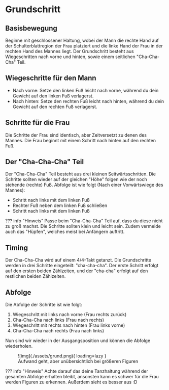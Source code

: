 # Grundschritt

## Basisbewegung

Beginne mit geschlossener Haltung, wobei der Mann die rechte Hand auf der Schulterblattregion der Frau platziert und die linke Hand der Frau in der rechten Hand des Mannes liegt.
Der Grundschritt besteht aus Wiegeschritten nach vorne und hinten, sowie einem seitlichen "Cha-Cha-Cha" Teil.

## Wiegeschritte für den Mann

- Nach vorne: Setze den linken Fuß leicht nach vorne, während du dein Gewicht auf den linken Fuß verlagerst.
- Nach hinten: Setze den rechten Fuß leicht nach hinten, während du dein Gewicht auf den rechten Fuß verlagerst.

## Schritte für die Frau

Die Schritte der Frau sind identisch, aber Zeitversetzt zu denen des Mannes. Die Frau beginnt mit einem Schritt nach hinten auf den rechten Fuß.

## Der "Cha-Cha-Cha" Teil

Der "Cha-Cha-Cha" Teil besteht aus drei kleinen Seitwärtsschritten. Die Schritte sollten wieder auf der gleichen "Höhe" folgen wie der noch stehende (rechte) Fuß. Abfolge ist wie folgt (Nach einer Vorwärtswiege des Mannes):

- Schritt nach links mit dem linken Fuß
- Rechter Fuß neben dem linken Fuß schließen
- Schritt nach links mit dem linken Fuß

??? info "Hinweis"
    Passe beim "Cha-Cha-Cha" Teil auf, dass du diese nicht zu groß machst. Die Schritte sollten klein und leicht sein. Zudem vermeide auch das "Hüpfen", welches meist bei Anfängern auftritt.

## Timing

Der Cha-Cha-Cha wird auf einem 4/4-Takt getanzt. Die Grundschritte werden in drei Schritte eingeteilt: "cha-cha-cha". Der erste Schritt erfolgt auf den ersten beiden Zählzeiten, und der "cha-cha" erfolgt auf den restlichen beiden Zählzeiten.

## Abfolge

Die Abfolge der Schritte ist wie folgt:

1. Wiegeschritt mit links nach vorne  (Frau rechts zurück)
2. Cha-Cha-Cha nach links (Frau nach rechts)
3. Wiegeschritt mit rechts nach hinten (Frau links vorne)
4. Cha-Cha-Cha nach rechts (Frau nach links)

Nun sind wir wieder in der Ausgangsposition und können die Abfolge wiederholen.

<figure markdown>
  ![img](./assets/grund.png){ loading=lazy }
  <figcaption>Aufwand geht, aber unübersichtlich bei größeren Figuren</figcaption>
</figure>

??? info "Hinweis"
    Achte darauf das deine Tanzhaltung während der gesamten Abfolge erhalten bleibt, ansonsten kann es schwer für die Frau werden Figuren zu erkennen. Außerdem sieht es besser aus :D

